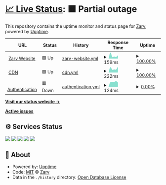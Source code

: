 # [📈 Live Status](https://status.zarv.com): <!--live status--> **🟧 Partial outage**

This repository contains the uptime monitor and status page for [Zarv](https://zarv.com), powered by [Upptime](https://github.com/upptime/upptime).

<!--start: status pages-->
<!-- This summary is generated by Upptime (https://github.com/upptime/upptime) -->
<!-- Do not edit this manually, your changes will be overwritten -->
<!-- prettier-ignore -->
| URL | Status | History | Response Time | Uptime |
| --- | ------ | ------- | ------------- | ------ |
| <img alt="" src="https://icons.duckduckgo.com/ip3/www.zarv.com.ico" height="13"> [Zarv Website](https://www.zarv.com) | 🟩 Up | [zarv-website.yml](https://github.com/zarvhq/status-page/commits/HEAD/history/zarv-website.yml) | <details><summary><img alt="Response time graph" src="./graphs/zarv-website/response-time-week.png" height="20"> 159ms</summary><br><a href="https://status.zarv.com/history/zarv-website"><img alt="Response time 159" src="https://img.shields.io/endpoint?url=https%3A%2F%2Fraw.githubusercontent.com%2Fzarvhq%2Fstatus-page%2FHEAD%2Fapi%2Fzarv-website%2Fresponse-time.json"></a><br><a href="https://status.zarv.com/history/zarv-website"><img alt="24-hour response time 179" src="https://img.shields.io/endpoint?url=https%3A%2F%2Fraw.githubusercontent.com%2Fzarvhq%2Fstatus-page%2FHEAD%2Fapi%2Fzarv-website%2Fresponse-time-day.json"></a><br><a href="https://status.zarv.com/history/zarv-website"><img alt="7-day response time 159" src="https://img.shields.io/endpoint?url=https%3A%2F%2Fraw.githubusercontent.com%2Fzarvhq%2Fstatus-page%2FHEAD%2Fapi%2Fzarv-website%2Fresponse-time-week.json"></a><br><a href="https://status.zarv.com/history/zarv-website"><img alt="30-day response time 159" src="https://img.shields.io/endpoint?url=https%3A%2F%2Fraw.githubusercontent.com%2Fzarvhq%2Fstatus-page%2FHEAD%2Fapi%2Fzarv-website%2Fresponse-time-month.json"></a><br><a href="https://status.zarv.com/history/zarv-website"><img alt="1-year response time 159" src="https://img.shields.io/endpoint?url=https%3A%2F%2Fraw.githubusercontent.com%2Fzarvhq%2Fstatus-page%2FHEAD%2Fapi%2Fzarv-website%2Fresponse-time-year.json"></a></details> | <details><summary><a href="https://status.zarv.com/history/zarv-website">100.00%</a></summary><a href="https://status.zarv.com/history/zarv-website"><img alt="All-time uptime 100.00%" src="https://img.shields.io/endpoint?url=https%3A%2F%2Fraw.githubusercontent.com%2Fzarvhq%2Fstatus-page%2FHEAD%2Fapi%2Fzarv-website%2Fuptime.json"></a><br><a href="https://status.zarv.com/history/zarv-website"><img alt="24-hour uptime 100.00%" src="https://img.shields.io/endpoint?url=https%3A%2F%2Fraw.githubusercontent.com%2Fzarvhq%2Fstatus-page%2FHEAD%2Fapi%2Fzarv-website%2Fuptime-day.json"></a><br><a href="https://status.zarv.com/history/zarv-website"><img alt="7-day uptime 100.00%" src="https://img.shields.io/endpoint?url=https%3A%2F%2Fraw.githubusercontent.com%2Fzarvhq%2Fstatus-page%2FHEAD%2Fapi%2Fzarv-website%2Fuptime-week.json"></a><br><a href="https://status.zarv.com/history/zarv-website"><img alt="30-day uptime 100.00%" src="https://img.shields.io/endpoint?url=https%3A%2F%2Fraw.githubusercontent.com%2Fzarvhq%2Fstatus-page%2FHEAD%2Fapi%2Fzarv-website%2Fuptime-month.json"></a><br><a href="https://status.zarv.com/history/zarv-website"><img alt="1-year uptime 100.00%" src="https://img.shields.io/endpoint?url=https%3A%2F%2Fraw.githubusercontent.com%2Fzarvhq%2Fstatus-page%2FHEAD%2Fapi%2Fzarv-website%2Fuptime-year.json"></a></details>
| <img alt="" src="https://icons.duckduckgo.com/ip3/cdn.zarv.com.ico" height="13"> [CDN](https://cdn.zarv.com) | 🟩 Up | [cdn.yml](https://github.com/zarvhq/status-page/commits/HEAD/history/cdn.yml) | <details><summary><img alt="Response time graph" src="./graphs/cdn/response-time-week.png" height="20"> 222ms</summary><br><a href="https://status.zarv.com/history/cdn"><img alt="Response time 222" src="https://img.shields.io/endpoint?url=https%3A%2F%2Fraw.githubusercontent.com%2Fzarvhq%2Fstatus-page%2FHEAD%2Fapi%2Fcdn%2Fresponse-time.json"></a><br><a href="https://status.zarv.com/history/cdn"><img alt="24-hour response time 330" src="https://img.shields.io/endpoint?url=https%3A%2F%2Fraw.githubusercontent.com%2Fzarvhq%2Fstatus-page%2FHEAD%2Fapi%2Fcdn%2Fresponse-time-day.json"></a><br><a href="https://status.zarv.com/history/cdn"><img alt="7-day response time 222" src="https://img.shields.io/endpoint?url=https%3A%2F%2Fraw.githubusercontent.com%2Fzarvhq%2Fstatus-page%2FHEAD%2Fapi%2Fcdn%2Fresponse-time-week.json"></a><br><a href="https://status.zarv.com/history/cdn"><img alt="30-day response time 222" src="https://img.shields.io/endpoint?url=https%3A%2F%2Fraw.githubusercontent.com%2Fzarvhq%2Fstatus-page%2FHEAD%2Fapi%2Fcdn%2Fresponse-time-month.json"></a><br><a href="https://status.zarv.com/history/cdn"><img alt="1-year response time 222" src="https://img.shields.io/endpoint?url=https%3A%2F%2Fraw.githubusercontent.com%2Fzarvhq%2Fstatus-page%2FHEAD%2Fapi%2Fcdn%2Fresponse-time-year.json"></a></details> | <details><summary><a href="https://status.zarv.com/history/cdn">100.00%</a></summary><a href="https://status.zarv.com/history/cdn"><img alt="All-time uptime 100.00%" src="https://img.shields.io/endpoint?url=https%3A%2F%2Fraw.githubusercontent.com%2Fzarvhq%2Fstatus-page%2FHEAD%2Fapi%2Fcdn%2Fuptime.json"></a><br><a href="https://status.zarv.com/history/cdn"><img alt="24-hour uptime 100.00%" src="https://img.shields.io/endpoint?url=https%3A%2F%2Fraw.githubusercontent.com%2Fzarvhq%2Fstatus-page%2FHEAD%2Fapi%2Fcdn%2Fuptime-day.json"></a><br><a href="https://status.zarv.com/history/cdn"><img alt="7-day uptime 100.00%" src="https://img.shields.io/endpoint?url=https%3A%2F%2Fraw.githubusercontent.com%2Fzarvhq%2Fstatus-page%2FHEAD%2Fapi%2Fcdn%2Fuptime-week.json"></a><br><a href="https://status.zarv.com/history/cdn"><img alt="30-day uptime 100.00%" src="https://img.shields.io/endpoint?url=https%3A%2F%2Fraw.githubusercontent.com%2Fzarvhq%2Fstatus-page%2FHEAD%2Fapi%2Fcdn%2Fuptime-month.json"></a><br><a href="https://status.zarv.com/history/cdn"><img alt="1-year uptime 100.00%" src="https://img.shields.io/endpoint?url=https%3A%2F%2Fraw.githubusercontent.com%2Fzarvhq%2Fstatus-page%2FHEAD%2Fapi%2Fcdn%2Fuptime-year.json"></a></details>
| <img alt="" src="https://icons.duckduckgo.com/ip3/auth.zarv.com.ico" height="13"> [Authentication](https://auth.zarv.com) | 🟥 Down | [authentication.yml](https://github.com/zarvhq/status-page/commits/HEAD/history/authentication.yml) | <details><summary><img alt="Response time graph" src="./graphs/authentication/response-time-week.png" height="20"> 124ms</summary><br><a href="https://status.zarv.com/history/authentication"><img alt="Response time 124" src="https://img.shields.io/endpoint?url=https%3A%2F%2Fraw.githubusercontent.com%2Fzarvhq%2Fstatus-page%2FHEAD%2Fapi%2Fauthentication%2Fresponse-time.json"></a><br><a href="https://status.zarv.com/history/authentication"><img alt="24-hour response time 109" src="https://img.shields.io/endpoint?url=https%3A%2F%2Fraw.githubusercontent.com%2Fzarvhq%2Fstatus-page%2FHEAD%2Fapi%2Fauthentication%2Fresponse-time-day.json"></a><br><a href="https://status.zarv.com/history/authentication"><img alt="7-day response time 124" src="https://img.shields.io/endpoint?url=https%3A%2F%2Fraw.githubusercontent.com%2Fzarvhq%2Fstatus-page%2FHEAD%2Fapi%2Fauthentication%2Fresponse-time-week.json"></a><br><a href="https://status.zarv.com/history/authentication"><img alt="30-day response time 124" src="https://img.shields.io/endpoint?url=https%3A%2F%2Fraw.githubusercontent.com%2Fzarvhq%2Fstatus-page%2FHEAD%2Fapi%2Fauthentication%2Fresponse-time-month.json"></a><br><a href="https://status.zarv.com/history/authentication"><img alt="1-year response time 124" src="https://img.shields.io/endpoint?url=https%3A%2F%2Fraw.githubusercontent.com%2Fzarvhq%2Fstatus-page%2FHEAD%2Fapi%2Fauthentication%2Fresponse-time-year.json"></a></details> | <details><summary><a href="https://status.zarv.com/history/authentication">0.00%</a></summary><a href="https://status.zarv.com/history/authentication"><img alt="All-time uptime 0.00%" src="https://img.shields.io/endpoint?url=https%3A%2F%2Fraw.githubusercontent.com%2Fzarvhq%2Fstatus-page%2FHEAD%2Fapi%2Fauthentication%2Fuptime.json"></a><br><a href="https://status.zarv.com/history/authentication"><img alt="24-hour uptime 0.00%" src="https://img.shields.io/endpoint?url=https%3A%2F%2Fraw.githubusercontent.com%2Fzarvhq%2Fstatus-page%2FHEAD%2Fapi%2Fauthentication%2Fuptime-day.json"></a><br><a href="https://status.zarv.com/history/authentication"><img alt="7-day uptime 0.00%" src="https://img.shields.io/endpoint?url=https%3A%2F%2Fraw.githubusercontent.com%2Fzarvhq%2Fstatus-page%2FHEAD%2Fapi%2Fauthentication%2Fuptime-week.json"></a><br><a href="https://status.zarv.com/history/authentication"><img alt="30-day uptime 0.00%" src="https://img.shields.io/endpoint?url=https%3A%2F%2Fraw.githubusercontent.com%2Fzarvhq%2Fstatus-page%2FHEAD%2Fapi%2Fauthentication%2Fuptime-month.json"></a><br><a href="https://status.zarv.com/history/authentication"><img alt="1-year uptime 0.00%" src="https://img.shields.io/endpoint?url=https%3A%2F%2Fraw.githubusercontent.com%2Fzarvhq%2Fstatus-page%2FHEAD%2Fapi%2Fauthentication%2Fuptime-year.json"></a></details>

<!--end: status pages-->

[**Visit our status website →**](https://status.zarv.com)

[**Active issues**](https://github.com/zarvhq/status-page/issues)

## ⚙️ Services Status
![](https://github.com/zarvhq/status-page/actions?query=workflow%3A%22Uptime+CI%22)
![](https://github.com/zarvhq/status-page/workflows/Response%20Time%20CI/badge.svg)
![](https://github.com/zarvhq/status-page/workflows/Graphs%20CI/badge.svg)
![](https://github.com/zarvhq/status-page/workflows/Static%20Site%20CI/badge.svg)
![](https://github.com/zarvhq/status-page/workflows/Summary%20CI/badge.svg)


## 📄 About

- Powered by: [Upptime](https://github.com/upptime/upptime)
- Code: [MIT](./LICENSE) © [Zarv](https://zarv.com)
- Data in the `./history` directory: [Open Database License](https://opendatacommons.org/licenses/odbl/1-0/)
